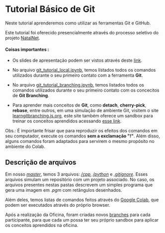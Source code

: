 # Tutorial Básico de Git

Neste tutorial aprenderemos como utilizar as ferramentas Git e GitHub.

Este tutorial foi oferecido presencialmente através do processo seletivo do projeto [NatalNet](https://github.com/Natalnet).

#### Coisas importantes :

- Os slides de apresentação podem ser vistos através deste [link](https://docs.google.com/presentation/d/1IH-N9yISdsewonJFyCP2ZzpO4xwAASVkQ_HSoTU0hW8/edit?usp=sharing).

- No arquivo [git_tutorial_local.ipynb](https://github.com/angelomarcelino/git-tutorial/blob/master/git_tutorial_local.ipynb), temos listados todos os comandos utilizados durante o seu primeiro contato com a ferramenta **Git**.

- No arquivo [git_tutorial_branching.ipynb](https://github.com/angelomarcelino/git-tutorial/blob/master/git_tutorial_branching.ipynb), temos listados todos os comandos utilizados durante o seu primeiro contato com os concecitos de **Git Branching**.

- Para aprender mais conceitos de **Git**, como **detach**, **cherry-pick**, **rebase**, entre outros, em uma simulação de ambiente Git, visitem o site [learngitbranching.js.org](https://learngitbranching.js.org/), este site também oferece um sandbox para treinar os conceitos aprendidos acessando [esse link](https://learngitbranching.js.org/?NODEMO).

Obs.: É importante frisar que para reproduzir os efeitos dos comandos em seu computador, execute os comandos **sem a exclamação "!"**. Além disso, alguns comandos foram adaptados para servirem o mesmo propósito no ambiente do Colab.

## Descrição de arquivos

Em nosso [_master_](https://github.com/angelomarcelino/git-tutorial/tree/master), temos 3 arquivos: [_/cpp_](https://github.com/angelomarcelino/git-tutorial/tree/master/cpp), [_/python_](https://github.com/angelomarcelino/git-tutorial/tree/master/python) e [_.gitignore_](https://github.com/angelomarcelino/git-tutorial/blob/master/.gitignore). Esses arquivos simulam um repositório com um projeto associado. No caso, os arquivos presentes nestas pastas descrevem um simples programa que gera uma imagem em _.pgm_ com retângulos desenhados.

Além deles, temos listas de comandos feitos através do [Google Colab](https://colab.research.google.com/), que podem ser executados através do próprio browser.

Após a realização da Oficina, foram criadas novos [branches](https://github.com/angelomarcelino/git-tutorial/branches/all) para cada participante, para que cada um possa ter seu próprio sandbox para aplicar os conceitos aprendidos na oficina.
